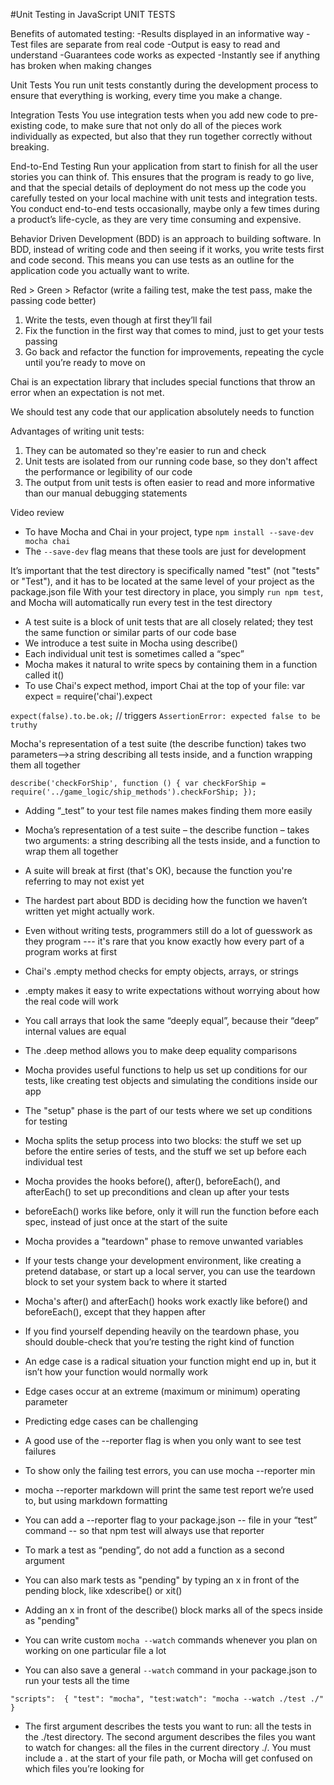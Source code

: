 #Unit Testing in JavaScript
UNIT TESTS

Benefits of automated testing:
-Results displayed in an informative way
-Test files are separate from real code
-Output is easy to read and understand
-Guarantees code works as expected
-Instantly see if anything has broken when making changes


Unit Tests
You run unit tests constantly during the development process to ensure that everything is working, every time you make a change.

Integration Tests
You use integration tests when you add new code to pre-existing code, to make sure that not only do all of the pieces work individually as expected, but also that they run together correctly without breaking.

End-to-End Testing
Run your application from start to finish for all the user stories you can think of. This ensures that the program is ready to go live, and that the special details of deployment do not mess up the code you carefully tested on your local machine with unit tests and integration tests. You conduct end-to-end tests occasionally, maybe only a few times during a product’s life-cycle, as they are very time consuming and expensive.


Behavior Driven Development (BDD) is an approach to building software. In BDD, instead of writing code and then seeing if it works, you write tests first and code second. This means you can use tests as an outline for the application code you actually want to write.

Red > Green > Refactor (write a failing test, make the test pass, make the passing code better)
1. Write the tests, even though at first they’ll fail
2. Fix the function in the first way that comes to mind, just to get your tests passing
3. Go back and refactor the function for improvements, repeating the cycle until you’re ready to move on

Chai is an expectation library that includes special functions that throw an error when an expectation is not met.

We should test any code that our application absolutely needs to function

Advantages of writing unit tests:
1. They can be automated so they're easier to run and check
2. Unit tests are isolated from our running code base, so they don't affect the performance or legibility of our code
3. The output from unit tests is often easier to read and more informative than our manual debugging statements

Video review
* To have Mocha and Chai in your project, type `npm install --save-dev mocha chai`
* The `--save-dev` flag means that these tools are just for development


It’s important that the test directory is specifically named "test" (not "tests" or "Test"), and it has to be located at the same level of your project as the package.json file
With your test directory in place, you simply `run npm test`, and Mocha will automatically run every test in the test directory

- A test suite is a block of unit tests that are all closely related; they test the same function or similar parts of our code base
- We introduce a test suite in Mocha using describe()
- Each individual unit test is sometimes called a “spec”
- Mocha makes it natural to write specs by containing them in a function called it()
- To use Chai's expect method, import Chai at the top of your file: var expect = require('chai').expect

`expect(false).to.be.ok;` // triggers `AssertionError: expected false to be truthy`

Mocha's representation of a test suite (the describe function) takes two parameters-->a string describing all tests inside, and a function wrapping them all together

`describe('checkForShip', function () {
 	var checkForShip = require('../game_logic/ship_methods').checkForShip;
 });`
 
 
 * Adding “_test” to your test file names makes finding them more easily
 * Mocha’s representation of a test suite – the describe function – takes two arguments: a string describing all the tests inside, and a function to wrap them all together
 * A suite will break at first (that's OK), because the function you're referring to may not exist yet
 * The hardest part about BDD is deciding how the function we haven’t written yet might actually work.
 * Even without writing tests, programmers still do a lot of guesswork as they program --- it's rare that you know exactly how every part of a program works at first
 
* Chai's .empty method checks for empty objects, arrays, or strings
* .empty makes it easy to write expectations without worrying about how the real code will work
* You call arrays that look the same “deeply equal”, because their “deep” internal values are equal
* The .deep method allows you to make deep equality comparisons
 
 * Mocha provides useful functions to help us set up conditions for our tests, like creating test objects and simulating the conditions inside our app
 * The "setup" phase is the part of our tests where we set up conditions for testing
 * Mocha splits the setup process into two blocks: the stuff we set up before the entire series of tests, and the stuff we set up before each individual test
 * Mocha provides the hooks before(), after(), beforeEach(), and afterEach() to set up preconditions and clean up after your tests
 * beforeEach() works like before, only it will run the function before each spec, instead of just once at the start of the suite
 
* Mocha provides a "teardown" phase to remove unwanted variables
* If your tests change your development environment, like creating a pretend database, or start up a local server, you can use the teardown block to set your system back to where it started
* Mocha's after() and afterEach() hooks work exactly like before() and beforeEach(), except that they happen after
* If you find yourself depending heavily on the teardown phase, you should double-check that you’re testing the right kind of function

* An edge case is a radical situation your function might end up in, but it isn’t how your function would normally work
* Edge cases occur at an extreme (maximum or minimum) operating parameter
* Predicting edge cases can be challenging

* A good use of the --reporter flag is when you only want to see test failures
* To show only the failing test errors, you can use mocha --reporter min
 * mocha --reporter markdown will print the same test report we’re used to, but using markdown formatting
* You can add a --reporter flag to your package.json -- file in your “test” command -- so that npm test will always use that reporter

* To mark a test as “pending”, do not add a function as a second argument
* You can also mark tests as "pending" by typing an x in front of the pending block, like xdescribe() or xit()
* Adding an x in front of the describe() block marks all of the specs inside as "pending"

* You can write custom `mocha --watch` commands whenever you plan on working on one particular file a lot
* You can also save a general `--watch` command in your package.json to run your tests all the time

`"scripts":  {
   "test": "mocha",
   "test:watch": "mocha --watch ./test ./"
  }`
* The first argument describes the tests you want to run: all the tests in the ./test directory. The second argument describes the files you want to watch for changes: all the files in the current directory ./. You must include a . at the start of your file path, or Mocha will get confused on which files you’re looking for